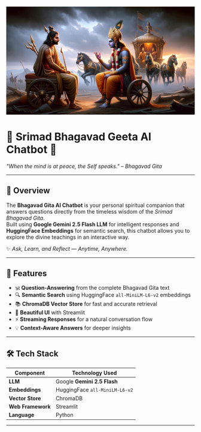 ![Bhagavad Gita Chatbot Banner](geetaChatbot_background_image.jpg)

# 🌺 Srimad Bhagavad Geeta AI Chatbot 🌺
*"When the mind is at peace, the Self speaks." – Bhagavad Gita*

---

## 📖 Overview
The **Bhagavad Gita AI Chatbot** is your personal spiritual companion that answers questions directly from the timeless wisdom of the *Srimad Bhagavad Gita*.  
Built using **Google Gemini 2.5 Flash LLM** for intelligent responses and **HuggingFace Embeddings** for semantic search, this chatbot allows you to explore the divine teachings in an interactive way.

✨ *Ask, Learn, and Reflect — Anytime, Anywhere.*

---

## 🌟 Features
- 🕉 **Question-Answering** from the complete Bhagavad Gita text  
- 🔍 **Semantic Search** using HuggingFace `all-MiniLM-L6-v2` embeddings  
- 📚 **ChromaDB Vector Store** for fast and accurate retrieval  
- 🎨 **Beautiful UI** with Streamlit  
- ⚡ **Streaming Responses** for a natural conversation flow  
- 💡 **Context-Aware Answers** for deeper insights

---

## 🛠️ Tech Stack
| Component              | Technology Used |
|------------------------|-----------------|
| **LLM**               | Google **Gemini 2.5 Flash** |
| **Embeddings**        | HuggingFace `all-MiniLM-L6-v2` |
| **Vector Store**      | ChromaDB |
| **Web Framework**     | Streamlit |
| **Language**          | Python |

---

